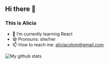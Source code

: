 ## Hi there 👋
### This is Alicia


- 🌱 I’m currently learning React
- 😄 Pronouns: she/her
- 📫 How to reach me: aliciacolom@gmail.com

<!--
**alicia-colom/alicia-colom** is a ✨ _special_ ✨ repository because its `README.md` (this file) appears on your GitHub profile.

Here are some ideas to get you started:

- 🌱 I’m currently learning React
- 👯 I’m looking to collaborate on tech events
- 🤔 I’m looking for help with ...
- 💬 Ask me about ...
- 📫 How to reach me: aliciacolom@gmail.com
- 😄 Pronouns: she/her
- ⚡ Fun fact: ...

<a href="https://twitter.com/aliciacolom">
  <img align="left" alt="Alicia Colom | Twitter" width="21px" src="https://raw.githubusercontent.com/anuraghazra/anuraghazra/master/assets/twitter.svg" />
</a>


<div style="width:100%;height:0;padding-bottom:75%;position:relative;"><iframe src="https://giphy.com/embed/T9uDcSZiPElXQopwWr" width="100%" height="100%" style="position:absolute" frameBorder="0" class="giphy-embed" allowFullScreen></iframe></div><p><a href="https://giphy.com/gifs/ecardmint-happy-smile-T9uDcSZiPElXQopwWr">via GIPHY</a></p>

A little more about me...
```
const aliciacolom = {
  code: ["Javascript", "HTML", "CSS"],
  tools: ["React"],
  preprocessor: ["SASS"],
  techCommunities: {
     adalaber: "PromoKizzy"
  },
}
```
-->

![My github stats](https://github-readme-stats.vercel.app/api?username=alicia-colom&show_icons=true&theme=yeblu)
